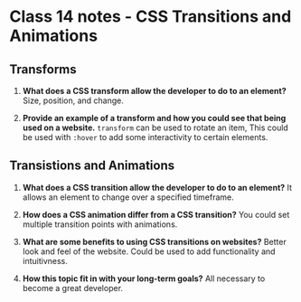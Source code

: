 # Class 14 notes - CSS Transitions and Animations

## Transforms

1. **What does a CSS transform allow the developer to do to an element?**
Size, position, and change.

2. **Provide an example of a transform and how you could see that being used on a website.**
`transform` can be used to rotate an item, This could be used with `:hover` to add some interactivity to certain elements.

## Transistions and Animations

1. **What does a CSS transition allow the developer to do to an element?**
It allows an element to change over a specified timeframe.

2. **How does a CSS animation differ from a CSS transition?**
You could set multiple transition points with animations.

3. **What are some benefits to using CSS transitions on websites?**
Better look and feel of the website. Could be used to add functionality and intuitivness.

4. **How this topic fit in with your long-term goals?**
All necessary to become a great developer.
